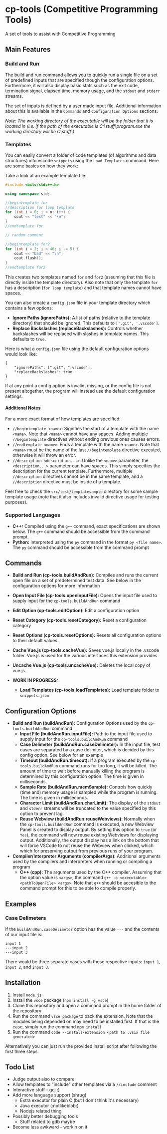 # cp-tools (Competitive Programming Tools)

A set of tools to assist with Competitive Programming

## Main Features

### Build and Run

The build and run command allows you to quickly run a single file on a set of predefined inputs that are specified though the configuration options.  Furthermore, it will also display basic stats such as the exit code, termination signal, elapsed time, memory usage, and the `stdout` and `stderr` streams.

The set of inputs is defined by a user made input file.  Additional information about this is available in the `Commands` and `Configuration Options` sections.

*Note: The working directory of the executable will be the folder that it is located in (i.e. if the path of the executable is C:\\stuff\\program.exe the working directory will be C\\stuff\\)*

### Templates

You can easily convert a folder of code templates (of algorithms and data structures) into vscode `snippets` using the `Load Templates` command.  Here are some basics on how they work:

Take a look at an example template file:

```cpp
#include <bits/stdc++.h>

using namespace std;

//begintemplate for
//description for loop template
for (int i = 0; i < n; i++) {
    cout << "test" << "\n";
}
//endtemplate for

// random comment

//begintemplate for2
for (int i = 2; i < 46; i -= 5) {
    cout << "bad" << "\n";
    cout.flush();
}
//endtemplate for2
```

This creates two templates named `for` and `for2` (assuming that this file is directly inside the template directory).  Also note that only the template `for` has a description (`for loop template`) and that template names cannot have spaces.

You can also create a `config.json` file in your template directory which contains a few options:

* **Ignore Paths (ignorePaths):** A list of paths (relative to the template directory) that should be ignored.  This defaults to `['.git', '.vscode']`.
* **Replace Backslashes (replaceBackslashes):** Controls whether backslashes will be replaced with slashes in template names.  This defaults to `true`.

Here is what a `config.json` file using the default configuration options would look like:

```
{
    "ignorePaths": [".git", ".vscode"],
    "replaceBackslashes": true
}
```

If at any point a config option is invalid, missing, or the config file is not present altogether, the program will instead use the default configuration settings.

#### Additional Notes

For a more exact format of how templates are specified:

* `//begintemplate <name>`: Signifies the start of a template with the name `<name>`.  Note that `<name>` cannot have any spaces.  Adding multiple `//begintemplate` directives without ending previous ones causes errors.
* `//endtemplate <name>`: Ends a template with the name `<name>`.  Note that `<name>` must be the name of the last `//begintemplate` directive executed, otherwise it will throw an error.
* `//description <description...>`: Unlike the `<name>` parameter, the `<description...>` parameter can have spaces.  This simply specifies the description for the current template.  Furthermore, multiple `//description` directives cannot be in the same template, and a `//description` directive must be inside of a template.

Feel free to check the `src/test/templatesample` directory for some sample template usage (note that it also includes invalid directive usage for testing purposes).

### Supported Languages

* **C++:** Compiled using the `g++` command, exact specifications are shown below.  The `g++` command should be accessible from the command prompt.
* **Python:** Interpreted using the `py` command in the format `py <file name>`.  The `py` command should be accessible from the command prompt

## Commands

* **Build and Run (cp-tools.buildAndRun):** Compiles and runs the current open file on a set of predetermined test data.  See below in the configuration options for more information
* **Open Input File (cp-tools.openInputFile):** Opens the input file used to supply input for the `cp-tools.buildAndRun` command
* **Edit Option (cp-tools.editOption):** Edit a configuration option
* **Reset Category (cp-tools.resetCategory):** Reset a configuration category
* **Reset Options (cp-tools.resetOptions):** Resets all configuration options to their default values
* **Cache Vue.js (cp-tools.cacheVue):** Saves vue.js locally in the .vscode folder.  Vue.js is used for the various interfaces this extension provides
* **Uncache Vue.js (cp-tools.uncacheVue):** Deletes the local copy of vue.js.

* **WORK IN PROGRESS:**
    * **Load Templates (cp-tools.loadTemplates):** Load template folder to `snippets.json`

## Configuration Options

* **Build and Run (buildAndRun):** Configuration Options used by the `cp-tools.buildAndRun` command
    * **Input File (buildAndRun.inputFile):** Path to the input file used to supply input for the `cp-tools.buildAndRun` command
    * **Case Delimeter (buildAndRun.caseDelimeter):** In the input file, test cases are separated by a case delimiter, which is decided by this config option.  See below for an example
    * **Timeout (buildAndRun.timeout):** If a program executed by the `cp-tools.buildAndRun` command runs for too long, it will be killed.  The amount of time to wait before manually killing the program is determined by this configuration option.  The time is given in milliseconds.
    * **Sample Rate (buildAndRun.memSample):** Controls how quickly (time and) memory usage is sampled while the program is running.  The time is given in milliseconds.
    * **Character Limit (buildAndRun.charLimit):** The display of the `stdout` and `stderr` streams will be truncated to the value specified by this option to prevent lag.
    * **Reuse Webview (buildAndRun.reuseWebviews):** Normally when the `cp-tools.buildAndRun` command is executed, a new Webview Panel is created to display output.  By setting this option to `true` (or `Yes`), the command will now reuse existing Webviews for displaying output.  Additionally, the output display has a link on the bottom that will force VSCode to not reuse the Webview when clicked, which which for preserving output from previous runs of your program.
* **Compiler/Interpreter Arguments (compilerArgs):** Additional arguments used by the compilers and interpreters when running or compiling a program
    * **C++ (cpp):** The arguments used by the C++ compiler.  Assuming that the option value is `<args>`, the command `g++ -o <executable> <pathToOpenFile> <args>`.  Note that `g++` should be accesible to the command prompt for this to be able to compile properly.

## Examples

### Case Delimeters

If the `buildAndRun.caseDelimeter` option has the value `---` and the contents of our input file is:

```
input 1
---input 2
---input 3
```

There would be three separate cases with these respective inputs: `input 1`, `input 2`, and `input 3`.

## Installation

1. Install `node.js`
2. Install the `vsce` package (`npm install -g vsce`)
3. Clone this repository and open a command prompt in the home folder of the repository
4. Run the command `vsce package` to pack the extension.  Note that the modules being depended on may need to be installed first.  If that is the case, simply run the command `npm install`
5. Run the command `code --install-extension <path to .vsix file generated>`

Alternatively you can just run the provided install script after following the first three steps.

## Todo List

* Judge output also to compare
* Allow templates to "include" other templates via a `//include` comment
* Interactive stuff - gcj :)
* Add more language support (shrug)
    * Extra executor for plain C (but I don't think it's necessary)
    * Java executor (:notlikeblob:)
    * Nodejs related thing
* Possibly better debugging tools
    * Stuff related to gdb maybe
* Become less awkward - workin on it
